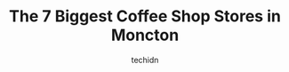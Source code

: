 ---
layout: ampstory
image: https://i0.wp.com/www.auto.or.id/wp-content/uploads/2023/06/down-east-coffee-0-moncton-1686326899.jpeg?resize=640,853
author: techidn
featured: false
description: Moncton, New Brunswick, Canada is a haven for Coffee Shop enthusiasts, boasting an impressive array of 7 top-notch establishments. Whether youre a seasoned connoisseur or simply curious to 
title: The 7 Biggest Coffee Shop Stores in Moncton
cover:
   title: The 7 Biggest Coffee Shop Stores in Moncton
   subtitle: AUTO.OR.ID
   background: https://www.auto.or.id/wp-content/uploads/2023/06/down-east-coffee-0-moncton-1686326899.jpeg

pages: 
 - layout: thirds
   top: <h1>#1 Café Archibald</h1>
   bottom: "<p>This is a great little spot. Good service, delicious coffee and the tomatoe chickpea soup was very good. I dont think they could have made the brownie crepe taste any mo</p>"
   background: https://www.auto.or.id/wp-content/uploads/2023/06/down-east-coffee-1-moncton-1686326901.jpeg
   backgroundblur: true
 - layout: thirds
   top: <h1>#2 Starbucks</h1>
   bottom: "<p>360 Elmwood Dr, Moncton, NB E1A 1X6, Canada</p>"
   background: https://www.auto.or.id/wp-content/uploads/2023/06/down-east-coffee-2-moncton-1686326901.jpeg
   cta:
      link: https://www.auto.or.id/the-7-biggest-coffee-shop-stores-in-moncton/
      text: The 7 Biggest Coffee Shop Stores in Moncton
 - layout: thirds
   top: <h1>#3 Café Codiac</h1>
   bottom: "<p>666 St George Blvd, Moncton, NB E1E 2C2, Canada</p>"
   background: https://images.unsplash.com/photo-1630686120465-89debf3b32a8?ixlib=rb-4.0.3&ixid=MnwxMjA3fDB8MHxwaG90by1wYWdlfHx8fGVufDB8fHx8&auto=format&fit=crop&w=640&h=853&q=80
   cta:
      link: https://www.auto.or.id/the-7-biggest-coffee-shop-stores-in-moncton/
      text: The 7 Biggest Coffee Shop Stores in Moncton
 - layout: thirds
   top: <h1>#4 Down East Coffee</h1>
   bottom: "<p>666 St George Blvd, Moncton, NB E1E 2C6, Canada</p>"
   background: https://images.unsplash.com/photo-1632275232150-428816910c50?ixlib=rb-4.0.3&ixid=MnwxMjA3fDB8MHxwaG90by1wYWdlfHx8fGVufDB8fHx8&auto=format&fit=crop&w=640&h=853&q=80
   cta:
      link: https://www.auto.or.id/the-7-biggest-coffee-shop-stores-in-moncton/
      text: The 7 Biggest Coffee Shop Stores in Moncton
 - layout: thirds
   top: <h1>#5 Second Cup Café</h1>
   bottom: "<p>15 Gorge Rd, Moncton, NB E1G 0Y4, Canada</p>"
   background: https://images.unsplash.com/photo-1572017932228-99087d0489c2?ixlib=rb-4.0.3&ixid=MnwxMjA3fDB8MHxwaG90by1wYWdlfHx8fGVufDB8fHx8&auto=format&fit=crop&w=640&h=853&q=80
   cta:
      link: https://www.auto.or.id/the-7-biggest-coffee-shop-stores-in-moncton/
      text: The 7 Biggest Coffee Shop Stores in Moncton
 - layout: thirds
   top: <h1>#6 Café-deli Clémentine</h1>
   bottom: "<p>62 Elmwood Dr, Moncton, NB E1A 3W9, Canada</p>"
   background: https://images.unsplash.com/photo-1560361586-8242b1fc06c5?ixlib=rb-4.0.3&ixid=MnwxMjA3fDB8MHxwaG90by1wYWdlfHx8fGVufDB8fHx8&auto=format&fit=crop&w=640&h=853&q=80
   cta:
      link: https://www.auto.or.id/the-7-biggest-coffee-shop-stores-in-moncton/
      text: The 7 Biggest Coffee Shop Stores in Moncton
 - layout: thirds
   top: <h1>#7 Café-bistro Cest la Vie</h1>
   bottom: "<p>785 Main St, Moncton, NB E1C 1E9, Canada</p>"
   background: https://images.unsplash.com/photo-1579530190412-b35a65e17c8d?ixlib=rb-4.0.3&ixid=MnwxMjA3fDB8MHxwaG90by1wYWdlfHx8fGVufDB8fHx8&auto=format&fit=crop&w=640&h=853&q=80
   cta:
      link: https://www.auto.or.id/the-7-biggest-coffee-shop-stores-in-moncton/
      text: The 7 Biggest Coffee Shop Stores in Moncton
 - layout: thirds
   middle: Continue reading...
   background: https://images.unsplash.com/photo-1576933875027-3314e0a79702?ixlib=rb-4.0.3&ixid=MnwxMjA3fDB8MHxwaG90by1wYWdlfHx8fGVufDB8fHx8&auto=format&fit=crop&w=640&h=853&q=80
   cta:
      link: https://www.auto.or.id/the-7-biggest-coffee-shop-stores-in-moncton/
      text: The 7 Biggest Coffee Shop Stores in Moncton

---